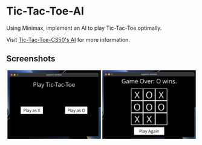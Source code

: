 # Tic-Tac-Toe-AI
Using Minimax, implement an AI to play Tic-Tac-Toe optimally.

Visit [Tic-Tac-Toe-CS50's AI](https://cs50.harvard.edu/ai/2020/projects/0/tictactoe/) for more information.


## Screenshots

<p align="center">
	<img width=49%; src="https://github.com/priyanktejani/tic-tac-toe-ai/blob/master/screenshots/Tic-Tac-Toe-2.png">
	<img width=49%; src="https://github.com/priyanktejani/tic-tac-toe-ai/blob/master/screenshots/Tic-Tac-To-1.png">
</p>
